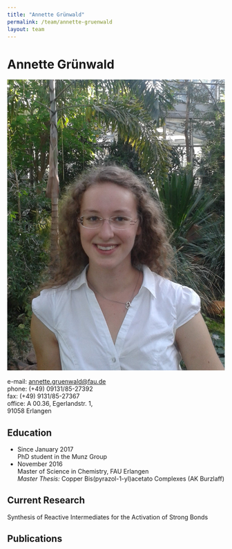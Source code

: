 ```yaml
---
title: "Annette Grünwald"
permalink: /team/annette-gruenwald
layout: team
---
```


# Annette Grünwald

<div class="profile">
<img src="/assets/img/ag_page.jpg" class="img-responsive">
<p>
e-mail: <a href="annette.gruenwald@fau.de">annette.gruenwald@fau.de</a><br> 
phone: (+49) 09131/85-27392<br>
fax:  (+49) 9131/85-27367<br>
office: A 00.36, Egerlandstr. 1, <br>
91058 Erlangen <br>
</p>
</div>

## Education

- Since January 2017<br>
PhD student in the Munz Group
- November 2016<br>
Master of Science in Chemistry, FAU Erlangen<br>
_Master Thesis:_ Copper Bis(pyrazol-1-yl)acetato Complexes (AK Burzlaff)

## Current Research

Synthesis of Reactive Intermediates for the Activation of Strong Bonds

## Publications




 
